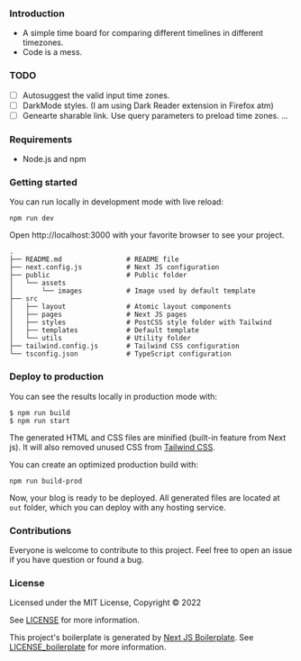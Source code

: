 ### Introduction

- A simple time board for comparing different timelines in different timezones.
- Code is a mess.

### TODO
- [ ] Autosuggest the valid input time zones.
- [ ] DarkMode styles. (I am using Dark Reader extension in Firefox atm)
- [ ] Genearte sharable link. Use query parameters to preload time zones.
...

### Requirements

- Node.js and npm

### Getting started

You can run locally in development mode with live reload:

```
npm run dev
```

Open http://localhost:3000 with your favorite browser to see your project.

```
.
├── README.md                # README file
├── next.config.js           # Next JS configuration
├── public                   # Public folder
│   └── assets
│       └── images           # Image used by default template
├── src
│   ├── layout               # Atomic layout components
│   ├── pages                # Next JS pages
│   ├── styles               # PostCSS style folder with Tailwind
│   ├── templates            # Default template
│   └── utils                # Utility folder
├── tailwind.config.js       # Tailwind CSS configuration
└── tsconfig.json            # TypeScript configuration
```

### Deploy to production

You can see the results locally in production mode with:

```
$ npm run build
$ npm run start
```

The generated HTML and CSS files are minified (built-in feature from Next js). It will also removed unused CSS from [Tailwind CSS](https://tailwindcss.com).

You can create an optimized production build with:

```
npm run build-prod
```

Now, your blog is ready to be deployed. All generated files are located at `out` folder, which you can deploy with any hosting service.

### Contributions

Everyone is welcome to contribute to this project. Feel free to open an issue if you have question or found a bug.

### License

Licensed under the MIT License, Copyright © 2022

See [LICENSE](LICENSE) for more information.

This project's boilerplate is generated by [Next JS Boilerplate](https://github.com/ixartz/Next-js-Boilerplate). See [LICENSE_boilerplate](LICENSE_boilerplate) for more information.
